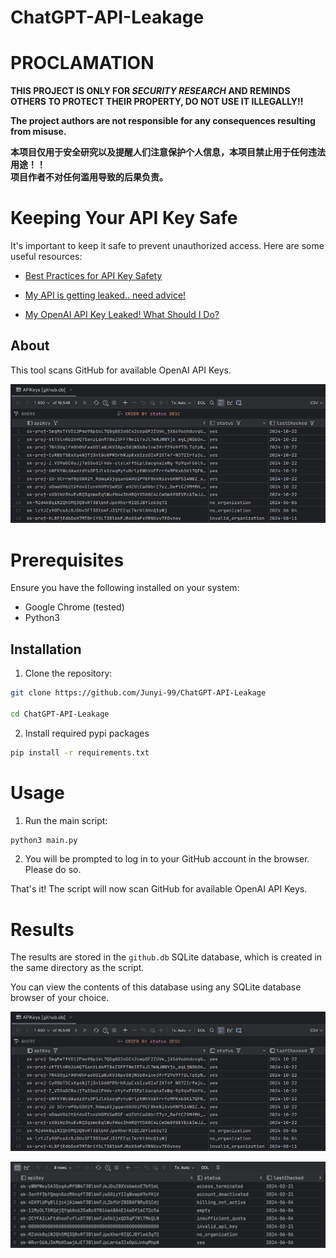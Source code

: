 # ChatGPT-API-Leakage
# PROCLAMATION
**THIS PROJECT IS ONLY FOR *SECURITY RESEARCH* AND REMINDS OTHERS TO PROTECT THEIR PROPERTY, DO NOT USE IT ILLEGALLY!!**

**The project authors are not responsible for any consequences resulting from misuse.**  

**本项目仅用于安全研究以及提醒人们注意保护个人信息，本项目禁止用于任何违法用途！！**  
**项目作者不对任何滥用导致的后果负责。**  

# Keeping Your API Key Safe

It's important to keep it safe to prevent unauthorized access. Here are some useful resources:

- [Best Practices for API Key Safety](https://help.openai.com/en/articles/5112595-best-practices-for-api-key-safety)

- [My API is getting leaked.. need advice!](https://community.openai.com/t/my-api-is-getting-leaked-need-advice/280564)

- [My OpenAI API Key Leaked! What Should I Do?](https://www.gitguardian.com/remediation/openai-key) 

## About
This tool scans GitHub for available OpenAI API Keys.

![](pics/db1.png)

# Prerequisites

Ensure you have the following installed on your system:

 - Google Chrome (tested)
 - Python3


## Installation

1. Clone the repository:

```bash
git clone https://github.com/Junyi-99/ChatGPT-API-Leakage

cd ChatGPT-API-Leakage
```
2. Install required pypi packages

```bash
pip install -r requirements.txt
```

# Usage

1. Run the main script:

```bash
python3 main.py
```

2. You will be prompted to log in to your GitHub account in the browser. Please do so.

That's it! The script will now scan GitHub for available OpenAI API Keys.

# Results

The results are stored in the `github.db` SQLite database, which is created in the same directory as the script.

You can view the contents of this database using any SQLite database browser of your choice.

![](pics/db1.png)

![](pics/db2.png)

